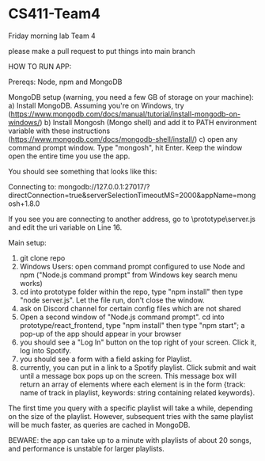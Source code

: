 # CS411-Team4

Friday morning lab Team 4

please make a pull request to put things into main branch


HOW TO RUN APP:

Prereqs: Node, npm and MongoDB

MongoDB setup (warning, you need a few GB of storage on your machine):
a) Install MongoDB. Assuming you're on Windows, try (https://www.mongodb.com/docs/manual/tutorial/install-mongodb-on-windows/)
b) Install Mongosh (Mongo shell) and add it to PATH environment variable with these instructions (https://www.mongodb.com/docs/mongodb-shell/install/)
c) open any command prompt window. Type "mongosh", hit Enter. Keep the window open the entire time you use the app.

You should see something that looks like this:

Connecting to:          mongodb://127.0.0.1:27017/?directConnection=true&serverSelectionTimeoutMS=2000&appName=mongosh+1.8.0

If you see you are connecting to another address, go to \prototype\server.js and edit the uri variable on Line 16.


Main setup:
1) git clone repo
2) Windows Users: open command prompt configured to use Node and npm ("Node.js command prompt" from Windows key search menu works)
3) cd into prototype folder within the repo, type "npm install" then type "node server.js". Let the file run, don't close the window.
4) ask on Discord channel for certain config files which are not shared
5) Open a second window of "Node.js command prompt". cd into prototype/react_frontend, type "npm install" then type "npm start"; a pop-up of the app should appear in your browser
6) you should see a "Log In" button on the top right of your screen. Click it, log into Spotify. 
7) you should see a form with a field asking for Playlist.
8) currently, you can put in a link to a Spotify playlist. Click submit and wait until a message box pops up on the screen.
This message box will return an array of elements where each element is in the form {track: name of track in playlist, keywords: string containing related keywords}.


The first time you query with a specific playlist will take a while, depending on the size of the playlist.
However, subsequent tries with the same playlist will be much faster, as queries are cached in MongoDB.

BEWARE: the app can take up to a minute with playlists of about 20 songs, and performance is unstable for larger playlists.

